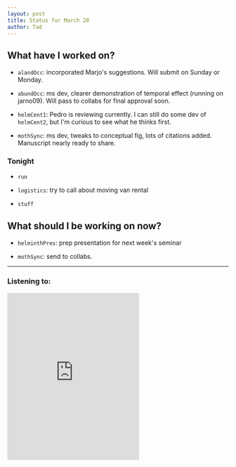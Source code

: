 ```yaml
---
layout: post 
title: Status for March 20 
author: Tad
---
```


## What have I worked on?

* `alandOcc`: incorporated Marjo's suggestions. Will submit on Sunday or Monday.

* `abundOcc`: ms dev, clearer demonstration of temporal effect (running on jarno09). Will pass to collabs for final approval soon.

* `helmCent1`: Pedro is reviewing currently. I can still do some dev of `helmCent2`, but I'm curious to see what he thinks first.

* `mothSync`: ms dev, tweaks to conceptual fig, lots of citations added. Manuscript nearly ready to share. 




### Tonight

* `run`

* `logistics`: try to call about moving van rental

* `stuff`




## What should I be working on now?

* `helminthPres`: prep presentation for next week's seminar

* `mothSync`: send to collabs. 







--- 

### Listening to:

<iframe src="https://open.spotify.com/embed/track/3NCjUscvHf9mNeXgTl3aAn" width="300" height="380" frameborder="0" allowtransparency="true" allow="encrypted-media"></iframe>

<i class='fa fa-code' style='color:pink'></i>
